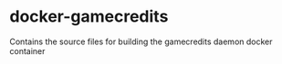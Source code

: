 # docker-gamecredits
Contains the source files for building the gamecredits daemon docker container
